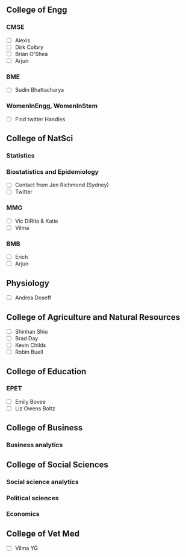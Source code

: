 ## College of Engg
### CMSE
- [ ] Alexis
- [ ] Dirk Colbry
- [ ] Brian O'Shea
- [ ] Arjun

### BME
- [ ] Sudin Bhattacharya


### WomenInEngg, WomenInStem
- [ ] Find twitter Handles

## College of NatSci
### Statistics

### Biostatistics and Epidemiology
- [ ] Contact from Jen Richmond (Sydney)
- [ ] Twitter

### MMG
- [ ] Vic DiRita & Katie
- [ ] Vilma

### BMB
- [ ] Erich
- [ ] Arjun

## Physiology
- [ ] Andrea Doseff

## College of Agriculture and Natural Resources
- [ ] Shinhan Shiu
- [ ] Brad Day
- [ ] Kevin Childs
- [ ] Robin Buell

## College of Education
### EPET
- [ ] Emily Bovee
- [ ] Liz Owens Boltz

## College of Business
### Business analytics

## College of Social Sciences
### Social science analytics

### Political sciences

### Economics

## College of Vet Med
- [ ] Vilma YG
